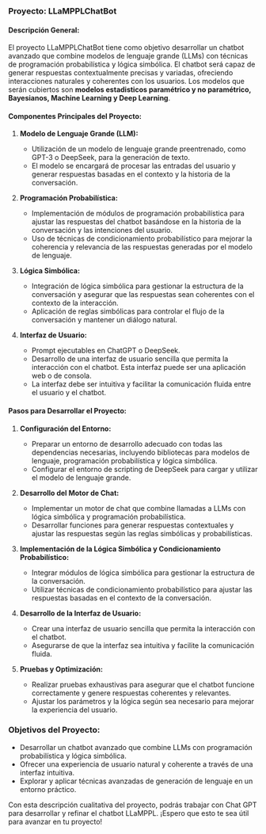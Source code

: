 ### Proyecto: **LLaMPPLChatBot**

#### Descripción General:
El proyecto LLaMPPLChatBot tiene como objetivo desarrollar un chatbot avanzado que combine modelos de lenguaje grande (LLMs) con técnicas de programación probabilística y lógica simbólica. El chatbot será capaz de generar respuestas contextualmente precisas y variadas, ofreciendo interacciones naturales y coherentes con los usuarios.
Los modelos que serán cubiertos son **modelos estadisticos paramétrico y no paramétrico, Bayesianos, Machine Learning y Deep Learning**.

#### Componentes Principales del Proyecto:

1. **Modelo de Lenguaje Grande (LLM):**
   - Utilización de un modelo de lenguaje grande preentrenado, como GPT-3 o DeepSeek, para la generación de texto.
   - El modelo se encargará de procesar las entradas del usuario y generar respuestas basadas en el contexto y la historia de la conversación.

2. **Programación Probabilística:**
   - Implementación de módulos de programación probabilística para ajustar las respuestas del chatbot basándose en la historia de la conversación y las intenciones del usuario.
   - Uso de técnicas de condicionamiento probabilístico para mejorar la coherencia y relevancia de las respuestas generadas por el modelo de lenguaje.

3. **Lógica Simbólica:**
   - Integración de lógica simbólica para gestionar la estructura de la conversación y asegurar que las respuestas sean coherentes con el contexto de la interacción.
   - Aplicación de reglas simbólicas para controlar el flujo de la conversación y mantener un diálogo natural.

4. **Interfaz de Usuario:**
   - Prompt ejecutables en ChatGPT o DeepSeek.
   - Desarrollo de una interfaz de usuario sencilla que permita la interacción con el chatbot. Esta interfaz puede ser una aplicación web o de consola.
   - La interfaz debe ser intuitiva y facilitar la comunicación fluida entre el usuario y el chatbot.

#### Pasos para Desarrollar el Proyecto:

1. **Configuración del Entorno:**
   - Preparar un entorno de desarrollo adecuado con todas las dependencias necesarias, incluyendo bibliotecas para modelos de lenguaje, programación probabilística y lógica simbólica.
   - Configurar el entorno de scripting de DeepSeek para cargar y utilizar el modelo de lenguaje grande.

2. **Desarrollo del Motor de Chat:**
   - Implementar un motor de chat que combine llamadas a LLMs con lógica simbólica y programación probabilística.
   - Desarrollar funciones para generar respuestas contextuales y ajustar las respuestas según las reglas simbólicas y probabilísticas.

3. **Implementación de la Lógica Simbólica y Condicionamiento Probabilístico:**
   - Integrar módulos de lógica simbólica para gestionar la estructura de la conversación.
   - Utilizar técnicas de condicionamiento probabilístico para ajustar las respuestas basadas en el contexto de la conversación.

4. **Desarrollo de la Interfaz de Usuario:**
   - Crear una interfaz de usuario sencilla que permita la interacción con el chatbot.
   - Asegurarse de que la interfaz sea intuitiva y facilite la comunicación fluida.

5. **Pruebas y Optimización:**
   - Realizar pruebas exhaustivas para asegurar que el chatbot funcione correctamente y genere respuestas coherentes y relevantes.
   - Ajustar los parámetros y la lógica según sea necesario para mejorar la experiencia del usuario.

### Objetivos del Proyecto:
- Desarrollar un chatbot avanzado que combine LLMs con programación probabilística y lógica simbólica.
- Ofrecer una experiencia de usuario natural y coherente a través de una interfaz intuitiva.
- Explorar y aplicar técnicas avanzadas de generación de lenguaje en un entorno práctico.

Con esta descripción cualitativa del proyecto, podrás trabajar con Chat GPT para desarrollar y refinar el chatbot LLaMPPL. ¡Espero que esto te sea útil para avanzar en tu proyecto!
